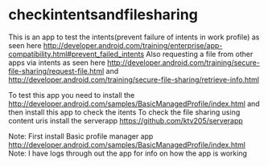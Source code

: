 # checkintentsandfilesharing

This is an app to test the intents(prevent failure of intents in work profile) as seen here 
http://developer.android.com/training/enterprise/app-compatibility.html#prevent_failed_intents
Also requesting a file from other apps via intents as seen here 
http://developer.android.com/training/secure-file-sharing/request-file.html and 
http://developer.android.com/training/secure-file-sharing/retrieve-info.html

To test this app you need to install the http://developer.android.com/samples/BasicManagedProfile/index.html
and then install this app to check the itents
To check the file sharing using content uris install the serverapp https://github.com/ktv205/serverapp

Note: First install Basic profile manager app http://developer.android.com/samples/BasicManagedProfile/index.html
Note: I have logs through out the app for info on how the app is working
